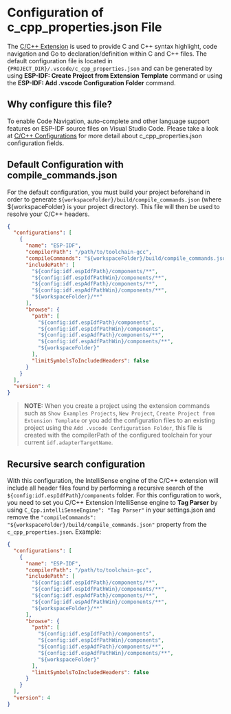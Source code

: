 # Configuration of c_cpp_properties.json File

The [C/C++ Extension](https://marketplace.visualstudio.com/items?itemName=ms-vscode.cpptools) is used to provide C and C++ syntax highlight, code navigation and Go to declaration/definition within C and C++ files.
The default configuration file is located in `{PROJECT_DIR}/.vscode/c_cpp_properties.json` and can be generated by using **ESP-IDF: Create Project from Extension Template** command or using the **ESP-IDF: Add .vscode Configuration Folder** command.

## Why configure this file?

To enable Code Navigation, auto-complete and other language support features on ESP-IDF source files on Visual Studio Code. Please take a look at [C/C++ Configurations](https://code.visualstudio.com/docs/cpp/config-linux#_cc-configurations) for more detail about c_cpp_properties.json configuration fields.


## Default Configuration with compile_commands.json

For the default configuration, you must build your project beforehand in order to generate `${workspaceFolder}/build/compile_commands.json` (where \${workspaceFolder} is your project directory). This file will then be used to resolve your C/C++ headers.

```json
{
  "configurations": [
    {
      "name": "ESP-IDF",
      "compilerPath": "/path/to/toolchain-gcc",
      "compileCommands": "${workspaceFolder}/build/compile_commands.json",
      "includePath": [
        "${config:idf.espIdfPath}/components/**",
        "${config:idf.espIdfPathWin}/components/**",
        "${config:idf.espAdfPath}/components/**",
        "${config:idf.espAdfPathWin}/components/**",
        "${workspaceFolder}/**"
      ],
      "browse": {
        "path": [
          "${config:idf.espIdfPath}/components",
          "${config:idf.espIdfPathWin}/components",
          "${config:idf.espAdfPath}/components/**",
          "${config:idf.espAdfPathWin}/components/**",
          "${workspaceFolder}"
        ],
        "limitSymbolsToIncludedHeaders": false
      }
    }
  ],
  "version": 4
}
```

> **NOTE:** When you create a project using the extension commands such as `Show Examples Projects`, `New Project`, `Create Project from Extension Template` or you add the configuration files to an existing project using the `Add .vscode Configuration Folder`, this file is created with the compilerPath of the configured toolchain for your current `idf.adapterTargetName`.

## Recursive search configuration

With this configuration, the IntelliSense engine of the C/C++ extension will include all header files found by performing a recursive search of the `${config:idf.espIdfPath}/components` folder.
For this configuration to work, you need to set you C/C++ Extension IntelliSense engine to **Tag Parser** by using `C_Cpp.intelliSenseEngine": "Tag Parser"` in your settings.json and remove the `"compileCommands": "${workspaceFolder}/build/compile_commands.json"` property from the `c_cpp_properties.json`. Example:

```json
{
  "configurations": [
    {
      "name": "ESP-IDF",
      "compilerPath": "/path/to/toolchain-gcc",
      "includePath": [
        "${config:idf.espIdfPath}/components/**",
        "${config:idf.espIdfPathWin}/components/**",
        "${config:idf.espAdfPath}/components/**",
        "${config:idf.espAdfPathWin}/components/**",
        "${workspaceFolder}/**"
      ],
      "browse": {
        "path": [
          "${config:idf.espIdfPath}/components",
          "${config:idf.espIdfPathWin}/components",
          "${config:idf.espAdfPath}/components/**",
          "${config:idf.espAdfPathWin}/components/**",
          "${workspaceFolder}"
        ],
        "limitSymbolsToIncludedHeaders": false
      }
    }
  ],
  "version": 4
}
```
